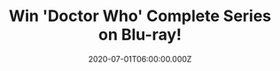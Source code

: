 ---
campaign-uuid: "c-f266f07c-30fc-4aff-8caf-3e16376eeda3"
type: "Competition"
category: "Entertainment"
date: "2020-07-01T06:00:00.000Z"
end-date: "2020-09-01T23:59:00.000Z"
disable-form: false
is_promoted: true
has_entry_page: true
title: "Win 'Doctor Who' Complete Series on Blu-ray!"
competition-description: "<p>Starring: Jodie Whittake, Bradley Walsh, Tosin Cole,\
  \ Mandip Gill... we are giving away the complete series of one of the best shows\
  \ of all times: 'Doctor Who'. A set of action-packed epic adventures spanning space\
  \ and time. Does it sound like the best plan for your weekend? We have one copy\
  \ on Blu-ray. Click below and it could be yours.</p>\n"
hero-header: "Win 'Doctor Who' Complete Series on Blu-ray!"
terms-confirmation: "N/A"
banner-img: "https://assets.expresslyapp.com/asset-a762435a-f9bb-4900-a9c1-823f487d4fb8.jpg"
logo-left-href: "http://club.expressly.io"
logo-left-image: "https://assets.expresslyapp.com/asset-099c1459-58cf-4404-9296-bd448da71a54.jpg"
logo-left-title: "Expressly club"
bg-image-hero: "https://assets.expresslyapp.com/asset-d003232b-0362-4fd1-827c-e84a7ca079aa.jpg"
bg-image-first: "https://assets.expresslyapp.com/asset-8422499a-08d8-4c1b-869a-375a24f9ad47.jpg"
section1-content: "<p>Jodie Whittaker’s globally acclaimed Thirteenth Doctor returns\
  \ for her sophomore series — a brand new set of action-packed epic adventures spanning\
  \ space and time.</p>\n<p>Accompanied by her three best friends, Ryan, Yaz and Graham,\
  \ the Thirteenth Doctor is set to face her toughest challenges yet. Featuring terrifying\
  \ monsters old and new, figures from Earth’s history, and an eclectic set of guest\
  \ stars, this series will delve deeper into the hearts of the Thirteenth Doctor.</p>\
  \ <p>Cinematic visuals, compelling characters, and a host of alien threats all collide\
  \ in new episodes shot through with Doctor Who’s trademark warmth, humour and heart.\
  \ The return of Jodie Whittaker’s Doctor and friends is set to thrill, scare and\
  \ delight audiences around the world.</p>\n"
entry-title: "Win 'Doctor Who' Complete Series on Blu-ray!"
entry-content: "<p>Enter the draw to win 'Doctor Who' Complete Series on Blu-ray by\
  \ completing the form below before 23:59 on the 1st of September 2020.</p>\n"
has-winner: false
prize-description: "'Doctor Who' Complete Series!"
special-conditions: "Multiple entries are allowed up to one every day."
country-restrictions:
- "GB"
---